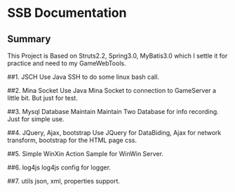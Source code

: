 # SSB Documentation

## Summary
This Project is Based on Struts2.2, Spring3.0, MyBatis3.0 which I settle it for practice and need to my GameWebTools.

##1. JSCH
Use Java SSH to do some linux bash call.

##2. Mina Socket
Use Java Mina Socket to connection to GameServer a little bit. But just for test.

##3. Mysql Database Maintain
Maintain Two Database for info recording. Just for simple use.

##4. JQuery, Ajax, bootstrap
Use JQuery for DataBiding, Ajax for network transform, bootstrap for the HTML page css.

##5. Simple WinXin Action
Sample for WinWin Server.

##6. log4js
log4js config for logger.

##7. utils
json, xml, properties support.